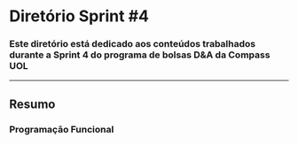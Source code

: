 Diretório Sprint #4
===================
### Este diretório está dedicado aos conteúdos trabalhados durante a Sprint 4 do programa de bolsas D&A da Compass UOL
-------------------

## Resumo
### Programação Funcional